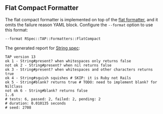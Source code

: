 ## Flat Compact Formatter

The flat compact formatter is implemented on top of the [flat formatter](flat_formatter.md), and it 
omits the failure reason YAML block. Configure the `--format` option to use this format:
```sh
--format RSpec::TAP::Formatters::FlatCompact
```

The generated report for [String spec](string_spec.md):
```text
TAP version 13
ok 1 - String#present? when whitespaces only returns false
not ok 2 - String#present? when nil returns false
ok 3 - String#present? when whitespaces and other characters returns true
ok 4 - String#squish squishes # SKIP: it is Ruby not Rails
ok 5 - String#blank? returns true # TODO: need to implement blank? for NilClass
not ok 6 - String#blank? returns false
1..6
# tests: 6, passed: 2, failed: 2, pending: 2
# duration: 0.010135 seconds
# seed: 2708
```
